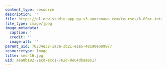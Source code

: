 ```yaml
---
content_type: resource
description: ''
file: https://ol-ocw-studio-app-qa.s3.amazonaws.com/courses/6-00sc-introduction-to-computer-science-and-programming-spring-2011/aea8b1822ecdecc1762d9e64dbea8617_ses-16.jpg
file_type: image/jpeg
image_metadata:
  caption: ''
  credit: ''
  image-alt: ''
parent_uid: 76234e32-1a3a-3b21-e1e5-48190e089977
resourcetype: Image
title: ses-16.jpg
uid: aea8b182-2ecd-ecc1-762d-9e64dbea8617
---
```

